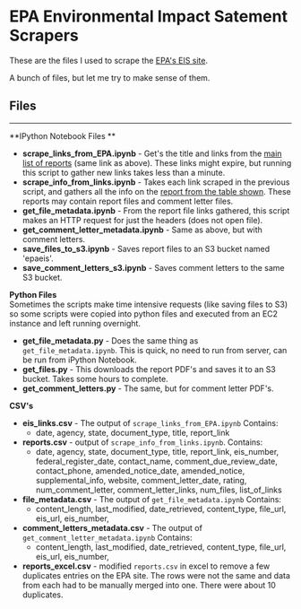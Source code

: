 EPA Environmental Impact Satement Scrapers
=========

These are the files I used to scrape the [EPA's EIS site](http://yosemite.epa.gov/oeca/webeis.nsf/viEIS01?OpenView). 

A bunch of files, but let me try to make sense of them.

Files
----
_____
**IPython Notebook Files  **  

* **scrape_links_from_EPA.ipynb** - Get's the title and links from the [main list of reports](http://yosemite.epa.gov/oeca/webeis.nsf/viEIS01?OpenView) (same link as above). These links might expire, but running this script to gather new links takes less than a minute. 
* **scrape_info_from_links.ipynb** - Takes each link scraped in the previous script, and gathers all the info on the [report from the table shown](http://yosemite.epa.gov/oeca/webeis.nsf/EIS01/413CF7C3534AE28F85257D8900216E03?opendocument).  These reports may contain report files and comment letter files.
* **get_file_metadata.ipynb** - From the report file links gathered, this script makes an HTTP request for just the headers (does not open file).
* **get_comment_letter_metadata.ipynb** - Same as above, but with comment letters. 
* **save_files_to_s3.ipynb** - Saves report files to an S3 bucket named 'epaeis'. 
* **save_comment_letters_s3.ipynb** - Saves comment letters to the same S3 bucket.

**Python Files**   
Sometimes the scripts make time intensive requests (like saving files to S3) so some scripts were copied into python files and executed from an EC2 instance and left running overnight.  

* **get_file_metadata.py** - Does the same thing as `get_file_metadata.ipynb`. This is quick, no need to run from server, can be run from iPython Notebook. 
* **get_files.py** - This downloads the report PDF's and saves it to an S3 bucket. Takes some hours to complete. 
* **get_comment_letters.py** - The same, but for comment letter PDF's.

**CSV's**

* **eis_links.csv** - The output of `scrape_links_from_EPA.ipynb` Contains: 
	* date, agency,	state, document_type, title, report_link
* **reports.csv** - output of `scrape_info_from_links.ipynb`. Contains: 
	* date,	agency,	state,	document_type,	title,	report_link,	eis_number,	federal_register_date,	contact_name,	comment_due_review_date,	contact_phone,	amended_notice_date,	amended_notice,	supplemental_info,	website,	comment_letter_date,	rating,	num_comment_letter,	comment_letter_links,	num_files,	list_of_links
* **file_metadata.csv** - The output of `get_file_metadata.ipynb` Contains:
	* content_length,	last_modified,	date_retrieved,	content_type,	file_url,	eis_url,	eis_number,
* **comment_letters_metadata.csv** - The output of `get_comment_letter_metadata.ipynb` Contains: 
	* content_length,	last_modified,	date_retrieved,	content_type,	file_url,	eis_url,	eis_number,
* **reports_excel.csv** - modified `reports.csv` in excel to remove a few duplicates entries on the EPA site. The rows were not the same and data from each had to be manually merged into one. There were about 10 duplicates.






